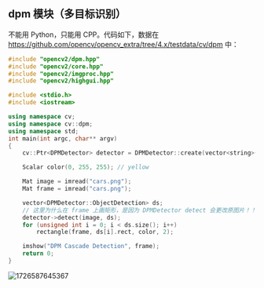 ## dpm 模块（多目标识别）

不能用 Python，只能用 CPP。代码如下，数据在 https://github.com/opencv/opencv_extra/tree/4.x/testdata/cv/dpm 中：

```cpp
#include "opencv2/dpm.hpp"
#include "opencv2/core.hpp"
#include "opencv2/imgproc.hpp"
#include "opencv2/highgui.hpp"

#include <stdio.h>
#include <iostream>

using namespace cv;
using namespace cv::dpm;
using namespace std;
int main(int argc, char** argv)
{
    cv::Ptr<DPMDetector> detector = DPMDetector::create(vector<string>(1, "VOC2007_Cascade/car.xml"));

    Scalar color(0, 255, 255); // yellow

    Mat image = imread("cars.png");
    Mat frame = imread("cars.png");

    vector<DPMDetector::ObjectDetection> ds;
    // 这里为什么在 frame 上画矩形，是因为 DPMDetector detect 会更改原图片！！
    detector->detect(image, ds);
    for (unsigned int i = 0; i < ds.size(); i++)
        rectangle(frame, ds[i].rect, color, 2);

    imshow("DPM Cascade Detection", frame);
    return 0;
}
```

![1726587645367](image/3.8/1726587645367.png)
